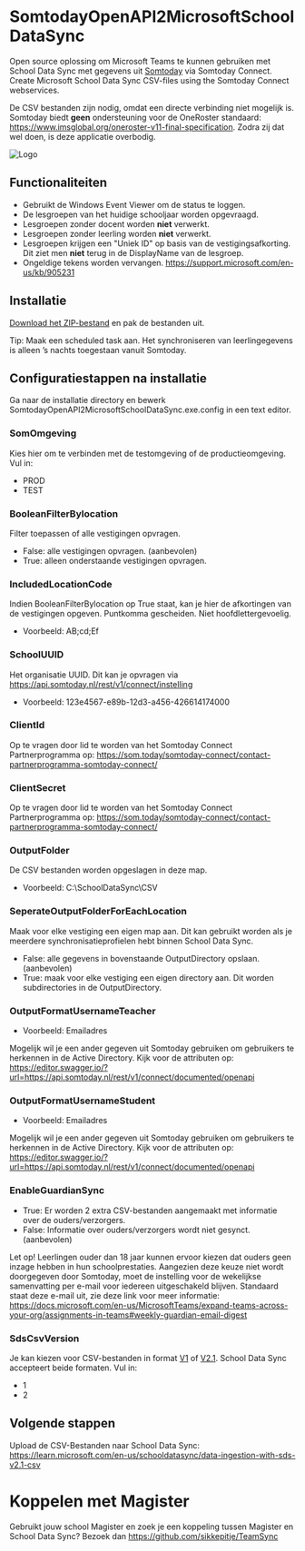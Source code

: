 # SomtodayOpenAPI2MicrosoftSchoolDataSync
Open source oplossing om Microsoft Teams te kunnen gebruiken met School Data Sync met gegevens uit [Somtoday](https://www.som.today/) via Somtoday Connect. 
Create Microsoft School Data Sync CSV-files using the Somtoday Connect webservices. 

De CSV bestanden zijn nodig, omdat een directe verbinding niet mogelijk is. Somtoday biedt **geen** ondersteuning voor de OneRoster standaard: https://www.imsglobal.org/oneroster-v11-final-specification. Zodra zij dat wel doen, is deze applicatie overbodig.

![Logo](/SomtodayOpenAPI2MicrosoftSchoolDataSync/Resources/SOMSDS.ico)

## Functionaliteiten

* Gebruikt de Windows Event Viewer om de status te loggen.
* De lesgroepen van het huidige schooljaar worden opgevraagd.
* Lesgroepen zonder docent worden **niet** verwerkt.
* Lesgroepen zonder leerling worden **niet** verwerkt.
* Lesgroepen krijgen een "Uniek ID" op basis van de vestigingsafkorting. Dit ziet men **niet** terug in de DisplayName van de lesgroep.
* Ongeldige tekens worden vervangen. https://support.microsoft.com/en-us/kb/905231


## Installatie
[Download het ZIP-bestand](https://github.com/DwayneSelsig/SomtodayOpenAPI2MicrosoftSchoolDataSync/releases) en pak de bestanden uit.

Tip: Maak een scheduled task aan. Het synchroniseren van leerlingegevens is alleen ’s nachts toegestaan vanuit Somtoday.


## Configuratiestappen na installatie
Ga naar de installatie directory en bewerk SomtodayOpenAPI2MicrosoftSchoolDataSync.exe.config in een text editor.

### SomOmgeving

Kies hier om te verbinden met de testomgeving of de productieomgeving. Vul in:
* PROD
* TEST

### BooleanFilterBylocation

Filter toepassen of alle vestigingen opvragen.
* False: alle vestigingen opvragen. (aanbevolen)
* True: alleen onderstaande vestigingen opvragen.

### IncludedLocationCode

Indien BooleanFilterBylocation op True staat, kan je hier de afkortingen van de vestigingen opgeven. Puntkomma gescheiden. Niet hoofdlettergevoelig.
* Voorbeeld: AB;cd;Ef


### SchoolUUID

Het organisatie UUID. Dit kan je opvragen via https://api.somtoday.nl/rest/v1/connect/instelling
* Voorbeeld: 123e4567-e89b-12d3-a456-426614174000


### ClientId

Op te vragen door lid te worden van het Somtoday Connect Partnerprogramma op: https://som.today/somtoday-connect/contact-partnerprogramma-somtoday-connect/

### ClientSecret

Op te vragen door lid te worden van het Somtoday Connect Partnerprogramma op: https://som.today/somtoday-connect/contact-partnerprogramma-somtoday-connect/


### OutputFolder

De CSV bestanden worden opgeslagen in deze map.
* Voorbeeld: C:\SchoolDataSync\CSV


### SeperateOutputFolderForEachLocation

Maak voor elke vestiging een eigen map aan. Dit kan gebruikt worden als je meerdere synchronisatieprofielen hebt binnen School Data Sync.
* False: alle gegevens in bovenstaande OutputDirectory opslaan. (aanbevolen)
* True: maak voor elke vestiging een eigen directory aan. Dit worden subdirectories in de OutputDirectory.


### OutputFormatUsernameTeacher

* Voorbeeld: Emailadres

Mogelijk wil je een ander gegeven uit Somtoday gebruiken om gebruikers te herkennen in de Active Directory. Kijk voor de attributen op: https://editor.swagger.io/?url=https://api.somtoday.nl/rest/v1/connect/documented/openapi

### OutputFormatUsernameStudent

* Voorbeeld: Emailadres

Mogelijk wil je een ander gegeven uit Somtoday gebruiken om gebruikers te herkennen in de Active Directory. Kijk voor de attributen op: https://editor.swagger.io/?url=https://api.somtoday.nl/rest/v1/connect/documented/openapi


### EnableGuardianSync
* True: Er worden 2 extra CSV-bestanden aangemaakt met informatie over de ouders/verzorgers.
* False: Informatie over ouders/verzorgers wordt niet gesynct. (aanbevolen)

Let op! Leerlingen ouder dan 18 jaar kunnen ervoor kiezen dat ouders geen inzage hebben in hun schoolprestaties. Aangezien deze keuze niet wordt doorgegeven door Somtoday, moet de instelling voor de wekelijkse samenvatting per e-mail voor iedereen uitgeschakeld blijven. Standaard staat deze e-mail uit, zie deze link voor meer informatie:
https://docs.microsoft.com/en-us/MicrosoftTeams/expand-teams-across-your-org/assignments-in-teams#weekly-guardian-email-digest


### SdsCsvVersion

Je kan kiezen voor CSV-bestanden in format [V1](https://aka.ms/sdsV1csv) of [V2.1](https://aka.ms/sdsV2dot1). School Data Sync accepteert beide formaten. Vul in:
* 1
* 2


## Volgende stappen

Upload de CSV-Bestanden naar School Data Sync:
https://learn.microsoft.com/en-us/schooldatasync/data-ingestion-with-sds-v2.1-csv



# Koppelen met Magister
Gebruikt jouw school Magister en zoek je een koppeling tussen Magister en School Data Sync? Bezoek dan https://github.com/sikkepitje/TeamSync
